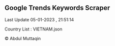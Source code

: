 

## Google Trends Keywords Scraper 
 
Last Update 05-01-2023 , 21:51:14

Country List :
VIETNAM.json



© Abdul Muttaqin 
